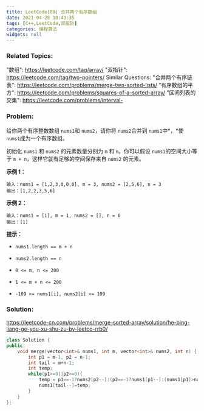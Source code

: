 ```yaml
---
title: LeetCode[88] 合并两个有序数组
date: 2021-04-28 18:43:35
tags: [C++,LeetCode,双指针]
categories: 编程算法
widgets: null
---
```


### Related Topics:

  "数组": https://leetcode.com/tag/array/
  "双指针": https://leetcode.com/tag/two-pointers/
Similar Questions:
  "合并两个有序链表": https://leetcode.com/problems/merge-two-sorted-lists/
  "有序数组的平方": https://leetcode.com/problems/squares-of-a-sorted-array/
  "区间列表的交集": https://leetcode.com/problems/interval-

### Problem:

给你两个有序整数数组 `nums1`和 `nums2`，请你将 `nums2`合并到 `nums1`中*，*使 `nums1`成为一个有序数组。

初始化 `nums1` 和 `nums2` 的元素数量分别为 `m` 和 `n`。你可以假设 `nums1`的空间大小等于 `m + n`，这样它就有足够的空间保存来自 `nums2` 的元素。

**示例 1：**

```
输入：nums1 = [1,2,3,0,0,0], m = 3, nums2 = [2,5,6], n = 3
输出：[1,2,2,3,5,6]
```

**示例 2：**

```
输入：nums1 = [1], m = 1, nums2 = [], n = 0
输出：[1]
```

**提示：**

- `nums1.length == m + n`

- `nums2.length == n`

- `0 <= m, n <= 200`

- `1 <= m + n <= 200`

- `-109 <= nums1[i], nums2[i] <= 109`

  <!--more-->

### Solution:

https://leetcode-cn.com/problems/merge-sorted-array/solution/he-bing-liang-ge-you-xu-shu-zu-by-leetco-rrb0/

```c++
class Solution {
public:
    void merge(vector<int>& nums1, int m, vector<int>& nums2, int n) {
        int p1 = m-1, p2 = n-1;
        int tail = m+n-1;
        int temp;
        while(p1>=0||p2>=0){
            temp = p1==-1?nums2[p2--]:(p2==-1?nums1[p1--]:(nums1[p1]>nums2[p2]?nums1[p1--]:nums2[p2--]));
            nums1[tail--]=temp;
        }
    }
};
```


